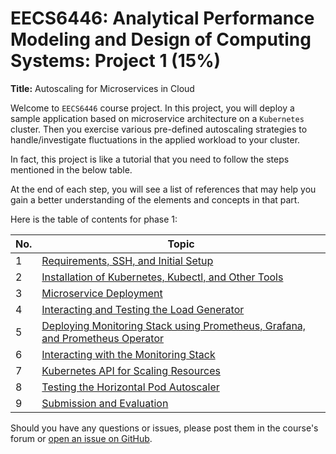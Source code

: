 # EECS6446: Analytical Performance Modeling and Design of Computing Systems: Project 1 (15%)
**Title:** Autoscaling for Microservices in Cloud    
   

Welcome to `EECS6446` course project. In this project, you will deploy a sample
application based on microservice architecture on a `Kubernetes` cluster. Then you exercise various
pre-defined autoscaling strategies to handle/investigate fluctuations in the applied workload to your cluster.

In fact, this project is like a tutorial that you need to follow the steps mentioned in 
the below table.

At the end of each step, you will see a list of references that may help you gain a better
understanding of the elements and concepts in that part.

Here is the table of contents for phase 1:

| No. | Topic |
|-----|-------|
|1    | [Requirements, SSH, and Initial Setup](tutorials/01-requirements.md) |
|2    | [Installation of Kubernetes, Kubectl, and Other Tools](tutorials/02-kubernetes.md) |
|3    | [Microservice Deployment](tutorials/03-microservice.md) |
|4    | [Interacting and Testing the Load Generator](tutorials/04-loadgenerator.md) |
|5    | [Deploying Monitoring Stack using Prometheus, Grafana, and Prometheus Operator](tutorials/05-monitoring.md) |
|6    | [Interacting with the Monitoring Stack](tutorials/06-monitoring-interaction.md) |
|7    | [Kubernetes API for Scaling Resources](tutorials/07-kubernetes-api.md) |
|8    | [Testing the Horizontal Pod Autoscaler](tutorials/08-hpa-test.md) |
|9    | [Submission and Evaluation](tutorials/09-phase1-evaluation.md) |

Should you have any questions or issues, please post them in the course's forum
or [open an issue on GitHub](https://github.com/hamzehkhazaei/EECS6446_Project/issues/new/choose).
